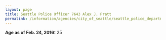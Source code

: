 ```yaml
---
layout: page
title: Seattle Police Officer 7643 Alex J. Pratt
permalink: /information/agencies/city_of_seattle/seattle_police_department/copbook/7643/
---
```


**Age as of Feb. 24, 2016:** 25
